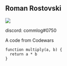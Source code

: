 ## Roman Rostovski
![](https://avatars.githubusercontent.com/u/106234155?v=4)

discord: commlog#0750

A code from Codewars
```
function multiply(a, b) { 
  return a * b
} 
```